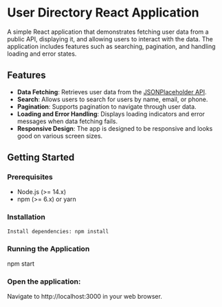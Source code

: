 # User Directory React Application

A simple React application that demonstrates fetching user data from a public API, displaying it, and allowing users to interact with the data. The application includes features such as searching, pagination, and handling loading and error states.


## Features

- **Data Fetching**: Retrieves user data from the [JSONPlaceholder API](https://jsonplaceholder.typicode.com/users).
- **Search**: Allows users to search for users by name, email, or phone.
- **Pagination**: Supports pagination to navigate through user data.
- **Loading and Error Handling**: Displays loading indicators and error messages when data fetching fails.
- **Responsive Design**: The app is designed to be responsive and looks good on various screen sizes.

## Getting Started

### Prerequisites

- Node.js (>= 14.x)
- npm (>= 6.x) or yarn

### Installation

	Install dependencies: npm install

 ### Running the Application
npm start

### Open the application:
Navigate to http://localhost:3000 in your web browser.
